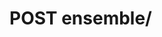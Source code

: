 #  POST ensemble/

<api-endpoint openapi-path="../../../src/main/resources/backend_flashpomo-openapi.yaml" method="POST" endpoint="/ensemble/"/>